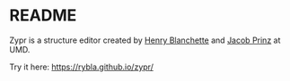 # README

Zypr is a structure editor created by [Henry
Blanchette](https://github.com/rybla) and [Jacob
Prinz](https://plum-umd.github.io/people/#_people/jacob.md) at UMD.

Try it here: https://rybla.github.io/zypr/